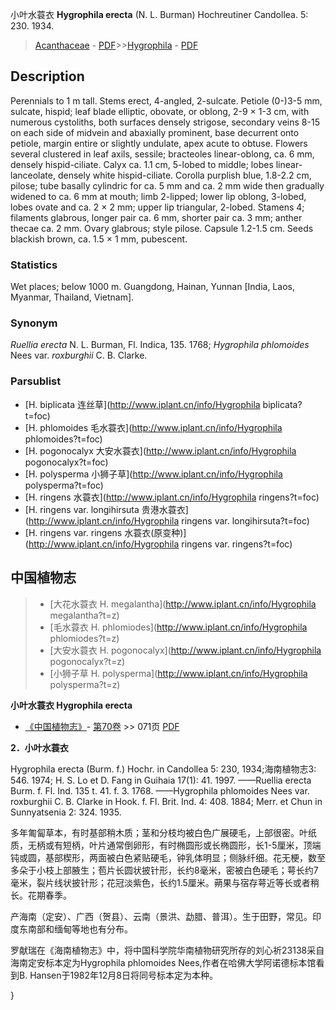 小叶水蓑衣 **Hygrophila erecta** (N. L. Burman) Hochreutiner Candollea. 5: 230. 1934.

> [Acanthaceae](Acanthaceae-爵床科.md) - [PDF](http://www.iplant.cn/foc/pdf/Acanthaceae.pdf)>>[Hygrophila](http://www.iplant.cn/info/Hygrophila?t=foc) - [PDF](http://www.iplant.cn/foc/pdf/Hygrophila.pdf)

## Description

Perennials to 1 m tall. Stems erect, 4-angled, 2-sulcate. Petiole (0-)3-5 mm, sulcate, hispid; leaf blade elliptic, obovate, or oblong, 2-9 × 1-3 cm, with numerous cystoliths, both surfaces densely strigose, secondary veins 8-15 on each side of midvein and abaxially prominent, base decurrent onto petiole, margin entire or slightly undulate, apex acute to obtuse. Flowers several clustered in leaf axils, sessile; bracteoles linear-oblong, ca. 6 mm, densely hispid-ciliate. Calyx ca. 1.1 cm, 5-lobed to middle; lobes linear-lanceolate, densely white hispid-ciliate. Corolla purplish blue, 1.8-2.2 cm, pilose; tube basally cylindric for ca. 5 mm and ca. 2 mm wide then gradually widened to ca. 6 mm at mouth; limb 2-lipped; lower lip oblong, 3-lobed, lobes ovate and ca. 2 × 2 mm; upper lip triangular, 2-lobed. Stamens 4; filaments glabrous, longer pair ca. 6 mm, shorter pair ca. 3 mm; anther thecae ca. 2 mm. Ovary glabrous; style pilose. Capsule 1.2-1.5 cm. Seeds blackish brown, ca. 1.5 × 1 mm, pubescent.

### Statistics
Wet places; below 1000 m. Guangdong, Hainan, Yunnan [India, Laos, Myanmar, Thailand, Vietnam].

### Synonym
*Ruellia erecta* N. L. Burman, Fl. Indica, 135. 1768; *Hygrophila phlomoides* Nees var. *roxburghii* C. B. Clarke.

### Parsublist

* [H.  biplicata  连丝草](http://www.iplant.cn/info/Hygrophila biplicata?t=foc)
* [H.  phlomoides  毛水蓑衣](http://www.iplant.cn/info/Hygrophila phlomoides?t=foc)
* [H.  pogonocalyx  大安水蓑衣](http://www.iplant.cn/info/Hygrophila pogonocalyx?t=foc)
* [H.  polysperma  小狮子草](http://www.iplant.cn/info/Hygrophila polysperma?t=foc)
* [H.  ringens  水蓑衣](http://www.iplant.cn/info/Hygrophila ringens?t=foc)
* [H.  ringens var. longihirsuta  贵港水蓑衣](http://www.iplant.cn/info/Hygrophila ringens var. longihirsuta?t=foc)
* [H.  ringens var. ringens  水蓑衣(原变种)](http://www.iplant.cn/info/Hygrophila ringens var. ringens?t=foc)

## 中国植物志

> * [大花水蓑衣  H.  megalantha](http://www.iplant.cn/info/Hygrophila megalantha?t=z)
> * [毛水蓑衣  H.  phlomiodes](http://www.iplant.cn/info/Hygrophila phlomiodes?t=z)
> * [大安水蓑衣  H.  pogonocalyx](http://www.iplant.cn/info/Hygrophila pogonocalyx?t=z)
> * [小狮子草  H.  polysperma](http://www.iplant.cn/info/Hygrophila polysperma?t=z)

**小叶水蓑衣 Hygrophila erecta**

* [《中国植物志》](http://www.iplant.cn/frps)- [第70卷](http://www.iplant.cn/frps/vol/70) >> 071页 [PDF](http://www.iplant.cn/frps/pdf/70/071a.PDF)

**2．小叶水蓑衣**

Hygrophila erecta (Burm. f.) Hochr. in Candollea 5: 230, 1934;海南植物志3: 546. 1974; H. S. Lo et D. Fang in Guihaia 17(1): 41. 1997. ——Ruellia erecta Burm. f. Fl. Ind. 135 t. 41. f. 3. 1768. ——Hygrophila phlomoides Nees var. roxburghii C. B. Clarke in Hook. f. Fl. Brit. Ind. 4: 408. 1884; Merr. et Chun in Sunnyatsenia 2: 324. 1935.

多年匍匐草本，有时基部稍木质；茎和分枝均被白色广展硬毛，上部很密。叶纸质，无柄或有短柄，叶片通常倒卵形，有时椭圆形或长椭圆形，长1-5厘米，顶端钝或圆，基部楔形，两面被白色紧贴硬毛，钟乳体明显；侧脉纤细。花无梗，数至多朵于小枝上部腋生；苞片长圆状披针形，长约8毫米，密被白色硬毛；萼长约7毫米，裂片线状披针形；花冠淡紫色，长约1.5厘米。蒴果与宿存萼近等长或者稍长。花期春季。

产海南（定安）、广西（贺县）、云南（景洪、勐腊、普洱）。生于田野，常见。印度东南部和缅甸等地也有分布。

罗献瑞在《海南植物志》中，将中国科学院华南植物研究所存的刘心祈23138采自海南定安标本定为Hygrophila phlomoides Nees,作者在哈佛大学阿诺德标本馆看到B. Hansen于1982年12月8日将同号标本定为本种。

}
